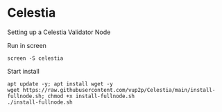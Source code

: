 # Celestia
Setting up a Celestia Validator Node

Run in screen 

`screen -S celestia`

Start install

```
apt update -y; apt install wget -y
wget https://raw.githubusercontent.com/vup2p/Celestia/main/install-fullnode.sh; chmod +x install-fullnode.sh
./install-fullnode.sh
```
